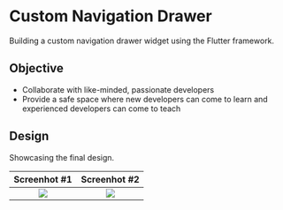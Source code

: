 # Custom Navigation Drawer

Building a custom navigation drawer widget using the Flutter framework.

## Objective

* Collaborate with like-minded, passionate developers
* Provide a safe space where new developers can come to learn and experienced developers can come to teach

## Design

Showcasing the final design.

Screenhot #1               |  Screenhot #2
:-------------------------:|:-------------------------:
![](https://github.com/Jensen098/audible-mockapp/blob/update-readme/screenshots/custom-navigation-drawer-1.jpg) | ![](https://github.com/Jensen098/audible-mockapp/blob/update-readme/screenshots/custom-navigation-drawer-2.jpg)
